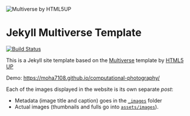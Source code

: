 ![Multiverse by HTML5UP](https://repository-images.githubusercontent.com/192228387/23ca0280-91f4-11e9-86e0-afcf90e961ad)

# Jekyll Multiverse Template

[![Build Status](https://travis-ci.com/joaomlneto/jekyll-multiverse-template.svg?branch=master)](https://travis-ci.com/joaomlneto/jekyll-multiverse-template)

This is a Jekyll site template based on the [Multiverse](https://html5up.net/multiverse) template by [HTML5 UP](https://html5up.net)

Demo: https://moha7108.github.io/computational-photography/

Each of the images displayed in the website is its own separate *post*:
- Metadata (image title and caption) goes in the [`_images`](_images) folder
- Actual images (thumbnails and fulls go into [`assets/images`](assets/images)).

